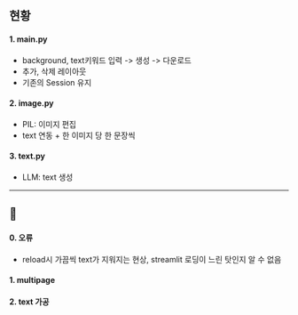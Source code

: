 ## 현황 

#### 1. main.py
- background, text키워드 입력 -> 생성 -> 다운로드
- 추가, 삭제 레이아웃
- 기존의 Session 유지

#### 2. image.py
- PIL: 이미지 편집
- text 연동 + 한 이미지 당 한 문장씩

#### 3. text.py
- LLM: text 생성

---
## 💭
#### 0. 오류
- reload시 가끔씩 text가 지워지는 현상, streamlit 로딩이 느린 탓인지 알 수 없음


#### 1. multipage
#### 2. text 가공 

